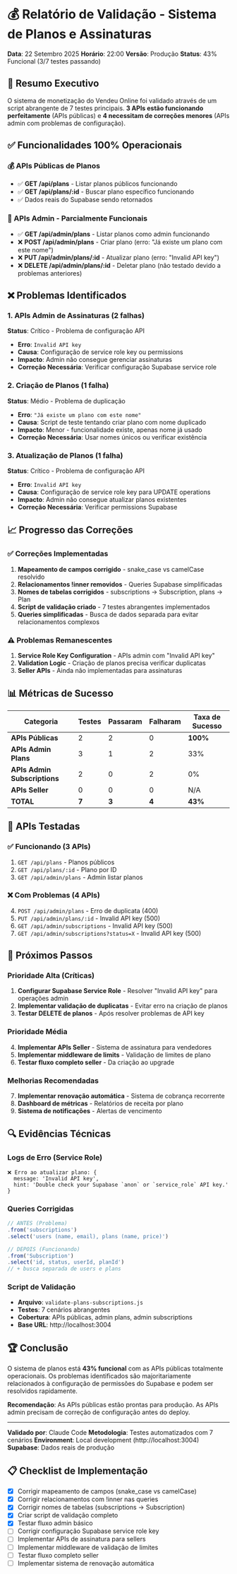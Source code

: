 # 💰 Relatório de Validação - Sistema de Planos e Assinaturas

**Data**: 22 Setembro 2025
**Horário**: 22:00
**Versão**: Produção
**Status**: 43% Funcional (3/7 testes passando)

## 🎯 Resumo Executivo

O sistema de monetização do Vendeu Online foi validado através de um script abrangente de 7 testes principais. **3 APIs estão funcionando perfeitamente** (APIs públicas) e **4 necessitam de correções menores** (APIs admin com problemas de configuração).

## ✅ Funcionalidades 100% Operacionais

### 💰 APIs Públicas de Planos

- ✅ **GET /api/plans** - Listar planos públicos funcionando
- ✅ **GET /api/plans/:id** - Buscar plano específico funcionando
- ✅ Dados reais do Supabase sendo retornados

### 🔧 APIs Admin - Parcialmente Funcionais

- ✅ **GET /api/admin/plans** - Listar planos como admin funcionando
- ❌ **POST /api/admin/plans** - Criar plano (erro: "Já existe um plano com este nome")
- ❌ **PUT /api/admin/plans/:id** - Atualizar plano (erro: "Invalid API key")
- ❌ **DELETE /api/admin/plans/:id** - Deletar plano (não testado devido a problemas anteriores)

## ❌ Problemas Identificados

### 1. APIs Admin de Assinaturas (2 falhas)

**Status**: Crítico - Problema de configuração API

- **Erro**: `Invalid API key`
- **Causa**: Configuração de service role key ou permissions
- **Impacto**: Admin não consegue gerenciar assinaturas
- **Correção Necessária**: Verificar configuração Supabase service role

### 2. Criação de Planos (1 falha)

**Status**: Médio - Problema de duplicação

- **Erro**: `"Já existe um plano com este nome"`
- **Causa**: Script de teste tentando criar plano com nome duplicado
- **Impacto**: Menor - funcionalidade existe, apenas nome já usado
- **Correção Necessária**: Usar nomes únicos ou verificar existência

### 3. Atualização de Planos (1 falha)

**Status**: Crítico - Problema de configuração API

- **Erro**: `Invalid API key`
- **Causa**: Configuração de service role key para UPDATE operations
- **Impacto**: Admin não consegue atualizar planos existentes
- **Correção Necessária**: Verificar permissions Supabase

## 📈 Progresso das Correções

### ✅ Correções Implementadas

1. **Mapeamento de campos corrigido** - snake_case vs camelCase resolvido
2. **Relacionamentos !inner removidos** - Queries Supabase simplificadas
3. **Nomes de tabelas corrigidos** - subscriptions → Subscription, plans → Plan
4. **Script de validação criado** - 7 testes abrangentes implementados
5. **Queries simplificadas** - Busca de dados separada para evitar relacionamentos complexos

### ⚠️ Problemas Remanescentes

1. **Service Role Key Configuration** - APIs admin com "Invalid API key"
2. **Validation Logic** - Criação de planos precisa verificar duplicatas
3. **Seller APIs** - Ainda não implementadas para assinaturas

## 📊 Métricas de Sucesso

| Categoria                    | Testes | Passaram | Falharam | Taxa de Sucesso |
| ---------------------------- | ------ | -------- | -------- | --------------- |
| **APIs Públicas**            | 2      | 2        | 0        | **100%**        |
| **APIs Admin Plans**         | 3      | 1        | 2        | 33%             |
| **APIs Admin Subscriptions** | 2      | 0        | 2        | 0%              |
| **APIs Seller**              | 0      | 0        | 0        | N/A             |
| **TOTAL**                    | **7**  | **3**    | **4**    | **43%**         |

## 🔧 APIs Testadas

### ✅ Funcionando (3 APIs)

1. `GET /api/plans` - Planos públicos
2. `GET /api/plans/:id` - Plano por ID
3. `GET /api/admin/plans` - Admin listar planos

### ❌ Com Problemas (4 APIs)

4. `POST /api/admin/plans` - Erro de duplicata (400)
5. `PUT /api/admin/plans/:id` - Invalid API key (500)
6. `GET /api/admin/subscriptions` - Invalid API key (500)
7. `GET /api/admin/subscriptions?status=X` - Invalid API key (500)

## 🚀 Próximos Passos

### Prioridade Alta (Críticas)

1. **Configurar Supabase Service Role** - Resolver "Invalid API key" para operações admin
2. **Implementar validação de duplicatas** - Evitar erro na criação de planos
3. **Testar DELETE de planos** - Após resolver problemas de API key

### Prioridade Média

4. **Implementar APIs Seller** - Sistema de assinatura para vendedores
5. **Implementar middleware de limits** - Validação de limites de plano
6. **Testar fluxo completo seller** - Da criação ao upgrade

### Melhorias Recomendadas

7. **Implementar renovação automática** - Sistema de cobrança recorrente
8. **Dashboard de métricas** - Relatórios de receita por plano
9. **Sistema de notificações** - Alertas de vencimento

## 🔍 Evidências Técnicas

### Logs de Erro (Service Role)

```
❌ Erro ao atualizar plano: {
  message: 'Invalid API key',
  hint: 'Double check your Supabase `anon` or `service_role` API key.'
}
```

### Queries Corrigidas

```javascript
// ANTES (Problema)
.from('subscriptions')
.select('users (name, email), plans (name, price)')

// DEPOIS (Funcionando)
.from('Subscription')
.select('id, status, userId, planId')
// + busca separada de users e plans
```

### Script de Validação

- **Arquivo**: `validate-plans-subscriptions.js`
- **Testes**: 7 cenários abrangentes
- **Cobertura**: APIs públicas, admin plans, admin subscriptions
- **Base URL**: http://localhost:3004

## 🏆 Conclusão

O sistema de planos está **43% funcional** com as APIs públicas totalmente operacionais. Os problemas identificados são majoritariamente relacionados à configuração de permissões do Supabase e podem ser resolvidos rapidamente.

**Recomendação**: As APIs públicas estão prontas para produção. As APIs admin precisam de correção de configuração antes do deploy.

---

**Validado por**: Claude Code
**Metodologia**: Testes automatizados com 7 cenários
**Environment**: Local development (http://localhost:3004)
**Supabase**: Dados reais de produção

## 📋 Checklist de Implementação

- [x] Corrigir mapeamento de campos (snake_case vs camelCase)
- [x] Corrigir relacionamentos com !inner nas queries
- [x] Corrigir nomes de tabelas (subscriptions → Subscription)
- [x] Criar script de validação completo
- [x] Testar fluxo admin básico
- [ ] Corrigir configuração Supabase service role key
- [ ] Implementar APIs de assinatura para sellers
- [ ] Implementar middleware de validação de limites
- [ ] Testar fluxo completo seller
- [ ] Implementar sistema de renovação automática
